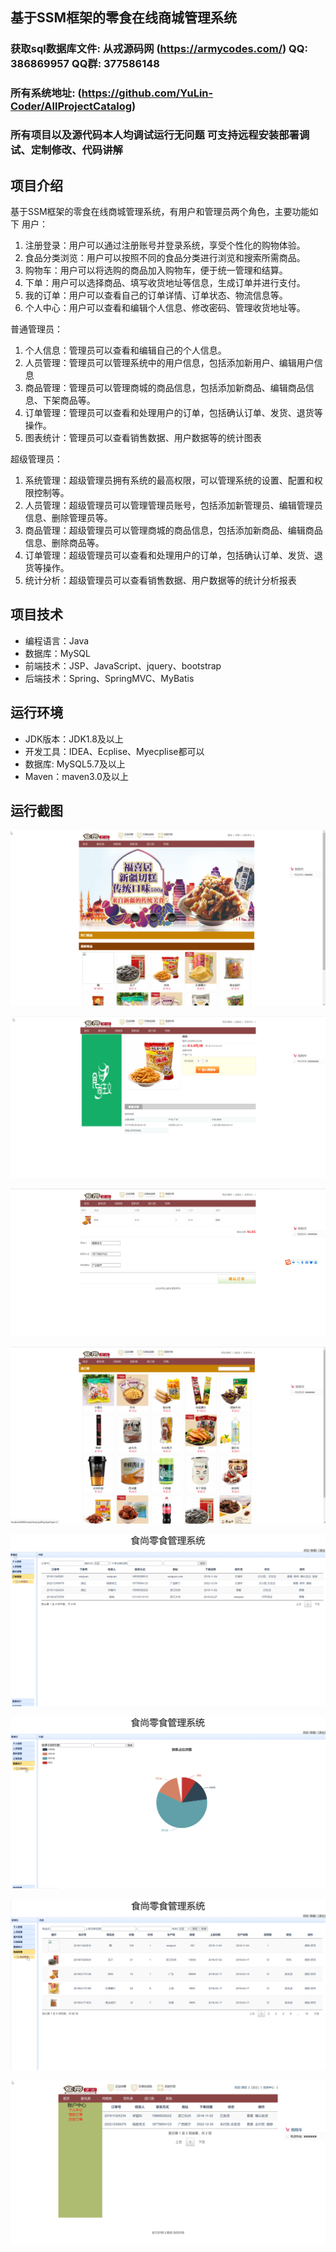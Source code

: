 ## 基于SSM框架的零食在线商城管理系统

###  获取sql数据库文件: 从戎源码网 (https://armycodes.com/) QQ: 386869957 QQ群: 377586148
###  所有系统地址: (https://github.com/YuLin-Coder/AllProjectCatalog) 
###  所有项目以及源代码本人均调试运行无问题 可支持远程安装部署调试、定制修改、代码讲解

## 项目介绍
基于SSM框架的零食在线商城管理系统，有用户和管理员两个角色，主要功能如下
用户：
1. 注册登录：用户可以通过注册账号并登录系统，享受个性化的购物体验。
2. 食品分类浏览：用户可以按照不同的食品分类进行浏览和搜索所需商品。
3. 购物车：用户可以将选购的商品加入购物车，便于统一管理和结算。
4. 下单：用户可以选择商品、填写收货地址等信息，生成订单并进行支付。
5. 我的订单：用户可以查看自己的订单详情、订单状态、物流信息等。
6. 个人中心：用户可以查看和编辑个人信息、修改密码、管理收货地址等。

普通管理员：
1. 个人信息：管理员可以查看和编辑自己的个人信息。
2. 人员管理：管理员可以管理系统中的用户信息，包括添加新用户、编辑用户信息
3. 商品管理：管理员可以管理商城的商品信息，包括添加新商品、编辑商品信息、下架商品等。
4. 订单管理：管理员可以查看和处理用户的订单，包括确认订单、发货、退货等操作。
5. 图表统计：管理员可以查看销售数据、用户数据等的统计图表

超级管理员：
1. 系统管理：超级管理员拥有系统的最高权限，可以管理系统的设置、配置和权限控制等。
2. 人员管理：超级管理员可以管理管理员账号，包括添加新管理员、编辑管理员信息、删除管理员等。
3. 商品管理：超级管理员可以管理商城的商品信息，包括添加新商品、编辑商品信息、删除商品等。
4. 订单管理：超级管理员可以查看和处理用户的订单，包括确认订单、发货、退货等操作。
5. 统计分析：超级管理员可以查看销售数据、用户数据等的统计分析报表

## 项目技术
- 编程语言：Java
- 数据库：MySQL
- 前端技术：JSP、JavaScript、jquery、bootstrap
- 后端技术：Spring、SpringMVC、MyBatis

## 运行环境
- JDK版本：JDK1.8及以上
- 开发工具：IDEA、Ecplise、Myecplise都可以
- 数据库: MySQL5.7及以上
- Maven：maven3.0及以上

## 运行截图
![](screenshot/1.png)

![](screenshot/2.png)

![](screenshot/3.png)

![](screenshot/4.png)

![](screenshot/5.png)

![](screenshot/6.png)

![](screenshot/7.png)

![](screenshot/8.png)
